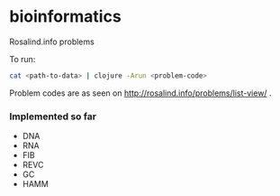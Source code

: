 # bioinformatics
Rosalind.info problems

To run:
```bash
cat <path-to-data> | clojure -Arun <problem-code>
```

Problem codes are as seen on http://rosalind.info/problems/list-view/ .

### Implemented so far
- DNA
- RNA
- FIB
- REVC
- GC
- HAMM

